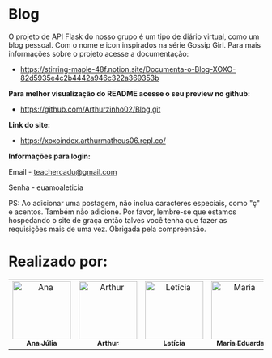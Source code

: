 # Blog
O projeto de API Flask do nosso grupo é um tipo de diário virtual, como um blog pessoal. Com o nome e icon inspirados na série Gossip Girl. 
Para mais informações sobre o projeto acesse a documentação:
- https://stirring-maple-48f.notion.site/Documenta-o-Blog-XOXO-82d5935e4c2b4442a946c322a369353b

<b>Para melhor visualização do README acesse o seu preview no github:</b>
- https://github.com/Arthurzinho02/Blog.git

<b>Link do site:</b>
- https://xoxoindex.arthurmatheus06.repl.co/

<b>Informações para login:</b>

Email - teachercadu@gmail.com

Senha - euamoaleticia

PS: Ao adicionar uma postagem, não inclua caracteres especiais, como "ç" e acentos. Também não adicione. Por favor, lembre-se que estamos hospedando o site de graça então talves você tenha que fazer as requisições mais de uma vez. Obrigada pela compreensão.

<h1> Realizado por: </h1>
<div align="center">
    <table>
    <tr>
        <td align="center" >
        <a href="https://github.com/anatxzier">
            <img src="https://avatars.githubusercontent.com/u/134381442?v=4" width="115px;" alt="Ana"/><br>
            <sub>
            <b>Ana Júlia</b>
            </sub>
        </a>
        </td>
        <td align="center">
        <a href="https://github.com/Arthurzinho02">
            <img src="https://avatars.githubusercontent.com/u/134386150?v=4" width="115px;" alt="Arthur"/><br>
            <sub>
            <b>Arthur</b>
            </sub>
        </a>
        </td>
        <td align="center">
        <a href="https://github.com/lerpaiva">
            <img src="https://avatars.githubusercontent.com/u/133794677?v=4" width="115px;" alt="Letícia"/><br>
            <sub>
            <b>Letícia</b>
            </sub>
        </a>
        </td>
        <td align="center">
        <a href="https://github.com/mariadudasn">
            <img src="https://avatars.githubusercontent.com/u/134337212?v=4" width="115px;" alt="Maria"/><br>
            <sub>
            <b>Maria Eduarda</b>
            </sub>
        </a>
        </td>
        <td align="center">
        <a href="https://github.com/nat-paz">
            <img src="https://avatars.githubusercontent.com/u/134384648?v=4" width="115px;" alt="Natália"/><br>
            <sub>
            <b>Natália Paz</b>
            </sub>
        </a>
        </td>
    </tr>
    </table>
</div>
